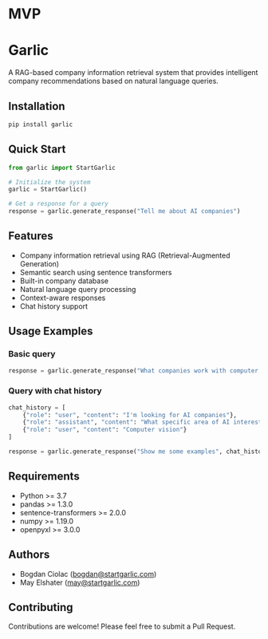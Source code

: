 # MVP

# Garlic

A RAG-based company information retrieval system that provides intelligent company recommendations based on natural language queries.

## Installation

```bash
pip install garlic
```

## Quick Start

```python
from garlic import StartGarlic

# Initialize the system
garlic = StartGarlic()

# Get a response for a query
response = garlic.generate_response("Tell me about AI companies")
```

## Features

- Company information retrieval using RAG (Retrieval-Augmented Generation)
- Semantic search using sentence transformers
- Built-in company database
- Natural language query processing
- Context-aware responses
- Chat history support

## Usage Examples

### Basic query

```python
response = garlic.generate_response("What companies work with computer vision?")
```

### Query with chat history

```python
chat_history = [
    {"role": "user", "content": "I'm looking for AI companies"},
    {"role": "assistant", "content": "What specific area of AI interests you?"},
    {"role": "user", "content": "Computer vision"}
]

response = garlic.generate_response("Show me some examples", chat_history)
```

## Requirements

- Python >= 3.7
- pandas >= 1.3.0
- sentence-transformers >= 2.0.0
- numpy >= 1.19.0
- openpyxl >= 3.0.0

## Authors

- Bogdan Ciolac (bogdan@startgarlic.com)
- May Elshater (may@startgarlic.com)

## Contributing

Contributions are welcome! Please feel free to submit a Pull Request.

